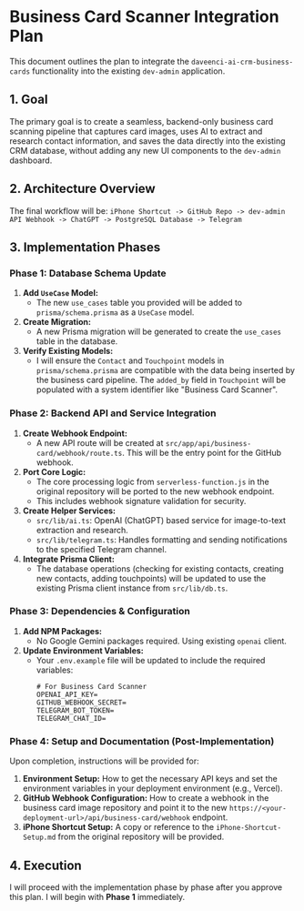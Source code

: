 # Business Card Scanner Integration Plan

This document outlines the plan to integrate the `daveenci-ai-crm-business-cards` functionality into the existing `dev-admin` application.

## 1. Goal

The primary goal is to create a seamless, backend-only business card scanning pipeline that captures card images, uses AI to extract and research contact information, and saves the data directly into the existing CRM database, without adding any new UI components to the `dev-admin` dashboard.

## 2. Architecture Overview

The final workflow will be:
`iPhone Shortcut -> GitHub Repo -> dev-admin API Webhook -> ChatGPT -> PostgreSQL Database -> Telegram`

## 3. Implementation Phases

### Phase 1: Database Schema Update

1.  **Add `UseCase` Model:**
    *   The new `use_cases` table you provided will be added to `prisma/schema.prisma` as a `UseCase` model.
2.  **Create Migration:**
    *   A new Prisma migration will be generated to create the `use_cases` table in the database.
3.  **Verify Existing Models:**
    *   I will ensure the `Contact` and `Touchpoint` models in `prisma/schema.prisma` are compatible with the data being inserted by the business card pipeline. The `added_by` field in `Touchpoint` will be populated with a system identifier like "Business Card Scanner".

### Phase 2: Backend API and Service Integration

1.  **Create Webhook Endpoint:**
    *   A new API route will be created at `src/app/api/business-card/webhook/route.ts`. This will be the entry point for the GitHub webhook.
2.  **Port Core Logic:**
    *   The core processing logic from `serverless-function.js` in the original repository will be ported to the new webhook endpoint.
    *   This includes webhook signature validation for security.
3.  **Create Helper Services:**
    *   `src/lib/ai.ts`: OpenAI (ChatGPT) based service for image-to-text extraction and research.
    *   `src/lib/telegram.ts`: Handles formatting and sending notifications to the specified Telegram channel.
4.  **Integrate Prisma Client:**
    *   The database operations (checking for existing contacts, creating new contacts, adding touchpoints) will be updated to use the existing Prisma client instance from `src/lib/db.ts`.

### Phase 3: Dependencies & Configuration

1.  **Add NPM Packages:**
    *   No Google Gemini packages required. Using existing `openai` client.
2.  **Update Environment Variables:**
    *   Your `.env.example` file will be updated to include the required variables:
        ```
        # For Business Card Scanner
        OPENAI_API_KEY=
        GITHUB_WEBHOOK_SECRET=
        TELEGRAM_BOT_TOKEN=
        TELEGRAM_CHAT_ID=
        ```

### Phase 4: Setup and Documentation (Post-Implementation)

Upon completion, instructions will be provided for:
1.  **Environment Setup:** How to get the necessary API keys and set the environment variables in your deployment environment (e.g., Vercel).
2.  **GitHub Webhook Configuration:** How to create a webhook in the business card image repository and point it to the new `https://<your-deployment-url>/api/business-card/webhook` endpoint.
3.  **iPhone Shortcut Setup:** A copy or reference to the `iPhone-Shortcut-Setup.md` from the original repository will be provided.

## 4. Execution

I will proceed with the implementation phase by phase after you approve this plan. I will begin with **Phase 1** immediately. 